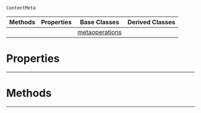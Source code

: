  `ContentMeta`

|Methods|Properties|Base Classes|Derived Classes|
|---|---|---|---|
| | |[metaoperations](https://github.com/ArendDanielek/ZeroDocsTest/blob/master/code_reference/class_reference/metaoperations.markdown)| |


 #  Properties


---  
 #  Methods


---  
 
  
  
  
  
  
  
  

 